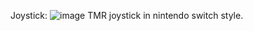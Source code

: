 Joystick:
![image](https://github.com/user-attachments/assets/53a3c68a-7755-4372-92a4-bbf670d834ce)
TMR joystick in nintendo switch style.

